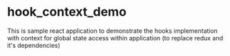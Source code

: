 # hook_context_demo
This is sample react application to demonstrate the hooks implementation with context for global state access within application (to replace redux and it's dependencies)
